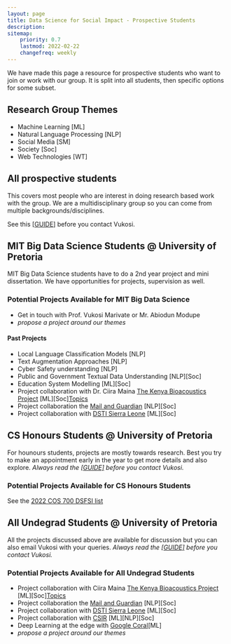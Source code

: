 ```yaml
---
layout: page
title: Data Science for Social Impact - Prospective Students
description: 
sitemap:
    priority: 0.7
    lastmod: 2022-02-22
    changefreq: weekly
---
```


We have made this page a resource for prospective students who want to join or work with our group. It is split into all students, then specific options for some subset.

## Research Group Themes

* Machine Learning [ML]
* Natural Language Processing [NLP]
* Social Media [SM]
* Society [Soc]
* Web Technologies [WT]

## All prospective students

This covers most people who are interest in doing research based work with the group. We are a multidisciplinary group so you can come from multiple backgrounds/disciplines.

See this [[GUIDE]](https://docs.google.com/document/d/1-AdUPZmvmq47hHd47yJsGZCTfZAw770WfST0bQIlsQo/edit?usp=sharing) before you contact Vukosi.

## MIT Big Data Science Students @ University of Pretoria

MIT Big Data Science students have to do a 2nd year project and mini dissertation. We have opportunities for projects, supervision as well. 

### Potential Projects Available for MIT Big Data Science
* Get in touch with Prof. Vukosi Marivate or Mr. Abiodun Modupe
* *propose a project around our themes*

#### Past Projects
* Local Language Classification Models [NLP]
* Text Augmentation Approaches [NLP]
* Cyber Safety understanding [NLP]
* Public and Government Textual Data Understanding [NLP][Soc]
* Education System Modelling [ML][Soc]
* Project collaboration with Dr. Ciira Maina [The Kenya Bioacoustics Project](https://sites.google.com/site/kenyabioacoustics/) [ML][Soc][Topics](https://docs.google.com/document/d/1DQGUUc1rUAa2xDUZ9eZt96yaHteXht6Nw66eI3_TzcY/edit?usp=sharing)
* Project collaboration the [Mail and Guardian](https://www.mg.co.za) [NLP][Soc]
* Project collaboration with [DSTI Sierra Leone](https://dsti.gov.sl/) [ML][Soc]

## CS Honours Students @ University of Pretoria

For hounours students, projects are mostly towards research. Best you try to make an appointment early in the year to get more details and also explore. *Always read the [[GUIDE]](https://docs.google.com/document/d/1-AdUPZmvmq47hHd47yJsGZCTfZAw770WfST0bQIlsQo/edit?usp=sharing) before you contact Vukosi.*

### Potential Projects Available for CS Honours Students

See the [2022 COS 700 DSFSI list](https://docs.google.com/document/d/1ROb7tHQaTIoUxm-la0Lm1am0II1Wvba0dlwddd4SC-M/edit?usp=sharing)

## All Undegrad Students @ University of Pretoria

All the projects discussed above are available for discussion but you can also email Vukosi with your queries. *Always read the [[GUIDE]](https://docs.google.com/document/d/1-AdUPZmvmq47hHd47yJsGZCTfZAw770WfST0bQIlsQo/edit?usp=sharing) before you contact Vukosi.*

### Potential Projects Available for All Undegrad Students

* Project collaboration with Ciira Maina [The Kenya Bioacoustics Project](https://sites.google.com/site/kenyabioacoustics/) [ML][Soc][Topics](https://docs.google.com/document/d/1DQGUUc1rUAa2xDUZ9eZt96yaHteXht6Nw66eI3_TzcY/edit?usp=sharing)
* Project collaboration the [Mail and Guardian](https://www.mg.co.za) [NLP][Soc]
* Project collaboration with [DSTI Sierra Leone](https://dsti.gov.sl/) [ML][Soc]
* Project collaboration with [CSIR](https://www.csir.co.za) [ML][NLP][Soc]
* Deep Learning at the edge with [Google Coral](https://coral.withgoogle.com/)[ML]
* *propose a project around our themes*
